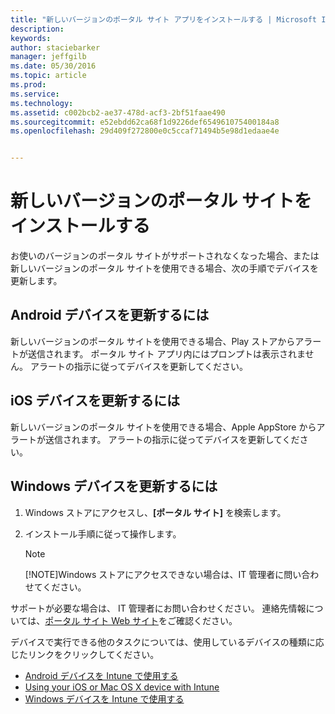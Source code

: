 ```yaml
---
title: "新しいバージョンのポータル サイト アプリをインストールする | Microsoft Intune"
description: 
keywords: 
author: staciebarker
manager: jeffgilb
ms.date: 05/30/2016
ms.topic: article
ms.prod: 
ms.service: 
ms.technology: 
ms.assetid: c002bcb2-ae37-478d-acf3-2bf51faae490
ms.sourcegitcommit: e52ebdd62ca68f1d9226def654961075400184a8
ms.openlocfilehash: 29d409f272800e0c5ccaf71494b5e98d1edaae4e


---
```


# 新しいバージョンのポータル サイトをインストールする

お使いのバージョンのポータル サイトがサポートされなくなった場合、または新しいバージョンのポータル サイトを使用できる場合、次の手順でデバイスを更新します。

## Android デバイスを更新するには

新しいバージョンのポータル サイトを使用できる場合、Play ストアからアラートが送信されます。 ポータル サイト アプリ内にはプロンプトは表示されません。 アラートの指示に従ってデバイスを更新してください。

## iOS デバイスを更新するには

新しいバージョンのポータル サイトを使用できる場合、Apple AppStore からアラートが送信されます。 アラートの指示に従ってデバイスを更新してください。

## Windows デバイスを更新するには

1.  Windows ストアにアクセスし、**[ポータル サイト]** を検索します。

2.  インストール手順に従って操作します。

    > [!NOTE]
    > [!NOTE]Windows ストアにアクセスできない場合は、IT 管理者に問い合わせてください。


サポートが必要な場合は、 IT 管理者にお問い合わせください。 連絡先情報については、[ポータル サイト Web サイト](http://portal.manage.microsoft.com)をご確認ください。

デバイスで実行できる他のタスクについては、使用しているデバイスの種類に応じたリンクをクリックしてください。

- [Android デバイスを Intune で使用する](using-your-android-device-with-intune.md)</br>
- [Using your iOS or Mac OS X device with Intune](using-your-ios-or-mac-os-x-device-with-intune.md)</br>
- [Windows デバイスを Intune で使用する](using-your-windows-device-with-intune.md)




<!--HONumber=Jun16_HO4-->


